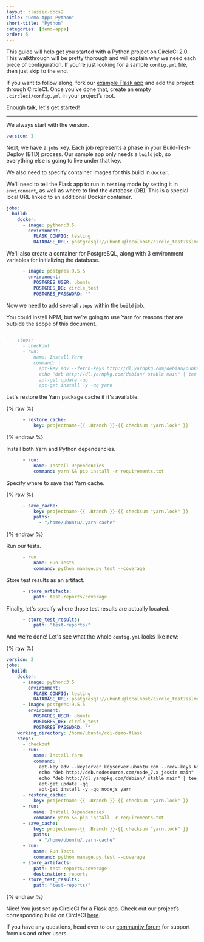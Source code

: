 ```yaml
---
layout: classic-docs2
title: "Demo App: Python"
short-title: "Python"
categories: [demo-apps]
order: 5
---
```


This guide will help get you started with a Python project on CircleCI 2.0. This walkthrough will be pretty thorough and will explain why we need each piece of configuration. If you're just looking for a sample `config.yml` file, then just skip to the end.

If you want to follow along, fork our [example Flask app](https://github.com/circleci/cci-demo-flask) and add the project through CircleCI. Once you’ve done that, create an empty `.circleci/config.yml` in your project’s root.

Enough talk, let's get started!

---

We always start with the version.

```yaml
version: 2
```

Next, we have a `jobs` key. Each job represents a phase in your Build-Test-Deploy (BTD) process. Our sample app only needs a `build` job, so everything else is going to live under that key.

We also need to specify container images for this build in `docker`.

We'll need to tell the Flask app to run in `testing` mode by setting it in `environment`, as well as where to find the database (DB). This is a special local URL linked to an additional Docker container.

```yaml
jobs:
  build:
    docker:
      - image: python:3.5
        environment:
          FLASK_CONFIG: testing
          DATABASE_URL: postgresql://ubuntu@localhost/circle_test?sslmode=disable
```

We'll also create a container for PostgreSQL, along with 3 environment variables for initializing the database.

```yaml
      - image: postgres:9.5.5
        environment:
          POSTGRES_USER: ubuntu
          POSTGRES_DB: circle_test
          POSTGRES_PASSWORD: ""
```

Now we need to add several `steps` within the `build` job.

You could install NPM, but we’re going to use Yarn for reasons that are outside the scope of this document.

```yaml
...
    steps:
      - checkout
      - run:
          name: Install Yarn
          command: |
            apt-key adv --fetch-keys http://dl.yarnpkg.com/debian/pubkey.gpg
            echo "deb http://dl.yarnpkg.com/debian/ stable main" | tee /etc/apt/sources.list.d/yarn.list
            apt-get update -qq
            apt-get install -y -qq yarn
```

Let's restore the Yarn package cache if it's available.

{% raw %}
```yaml
      - restore_cache:
          key: projectname-{{ .Branch }}-{{ checksum "yarn.lock" }}
```
{% endraw %}

Install both Yarn and Python dependencies.

```yaml
      - run:
          name: Install Dependencies
          command: yarn && pip install -r requirements.txt
```

Specify where to save that Yarn cache.

{% raw %}
```yaml
      - save_cache:
          key: projectname-{{ .Branch }}-{{ checksum "yarn.lock" }}
          paths:
            - "/home/ubuntu/.yarn-cache"
```
{% endraw %}

Run our tests.

```yaml
      - run
          name: Run Tests
          command: python manage.py test --coverage
```

Store test results as an artifact.

```yaml
      - store_artifacts:
          path: test-reports/coverage
```

Finally, let's specify where those test results are actually located.

```yaml
      - store_test_results:
          path: "test-reports/"
```

And we're done! Let's see what the whole `config.yml` looks like now:

{% raw %}
```yaml
version: 2
jobs:
  build:
    docker:
      - image: python:3.5
        environment:
          FLASK_CONFIG: testing
          DATABASE_URL: postgresql://ubuntu@localhost/circle_test?sslmode=disable
      - image: postgres:9.5.5
        environment:
          POSTGRES_USER: ubuntu
          POSTGRES_DB: circle_test
          POSTGRES_PASSWORD: ""
    working_directory: /home/ubuntu/cci-demo-flask
    steps:
      - checkout
      - run:
          name: Install Yarn
          command: |
            apt-key adv --keyserver keyserver.ubuntu.com --recv-keys 68576280 86E50310
            echo "deb http://deb.nodesource.com/node_7.x jessie main" | tee /etc/apt/sources.list.d/nodesource.list
            echo "deb http://dl.yarnpkg.com/debian/ stable main" | tee /etc/apt/sources.list.d/yarn.list
            apt-get update -qq
            apt-get install -y -qq nodejs yarn
      - restore_cache:
          key: projectname-{{ .Branch }}-{{ checksum "yarn.lock" }}
      - run:
          name: Install Dependencies
          command: yarn && pip install -r requirements.txt
      - save_cache:
          key: projectname-{{ .Branch }}-{{ checksum "yarn.lock" }}
          paths:
            - "/home/ubuntu/.yarn-cache"
      - run:
          name: Run Tests
          command: python manage.py test --coverage
      - store_artifacts:
          path: test-reports/coverage
          destination: reports
      - store_test_results:
          path: "test-reports/"
```
{% endraw %}

Nice! You just set up CircleCI for a Flask app. Check out our project’s corresponding build on CircleCI [here](https://circleci.com/gh/circleci/cci-demo-flask).

If you have any questions, head over to our [community forum](https://discuss.circleci.com/) for support from us and other users.
